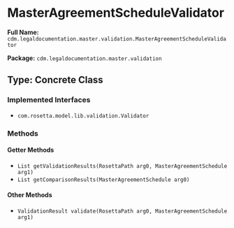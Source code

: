 # MasterAgreementScheduleValidator

**Full Name:** `cdm.legaldocumentation.master.validation.MasterAgreementScheduleValidator`

**Package:** `cdm.legaldocumentation.master.validation`

## Type: Concrete Class

### Implemented Interfaces

- `com.rosetta.model.lib.validation.Validator`

### Methods

#### Getter Methods

- `List getValidationResults(RosettaPath arg0, MasterAgreementSchedule arg1)`
- `List getComparisonResults(MasterAgreementSchedule arg0)`

#### Other Methods

- `ValidationResult validate(RosettaPath arg0, MasterAgreementSchedule arg1)`

